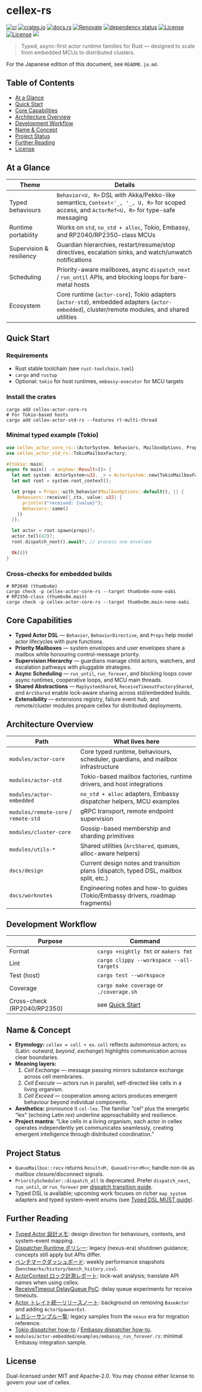 # cellex-rs

[![ci](https://github.com/j5ik2o/cellex-rs/actions/workflows/ci.yml/badge.svg?branch=main)](https://github.com/j5ik2o/cellex-rs/actions/workflows/ci.yml)
[![crates.io](https://img.shields.io/crates/v/cellex-actor-core-rs.svg)](https://crates.io/crates/cellex-actor-core-rs)
[![docs.rs](https://docs.rs/cellex-actor-core-rs/badge.svg)](https://docs.rs/cellex-actor-core-rs)
[![Renovate](https://img.shields.io/badge/renovate-enabled-brightgreen.svg)](https://renovatebot.com)
[![dependency status](https://deps.rs/repo/github/j5ik2o/cellex-rs/status.svg)](https://deps.rs/repo/github/j5ik2o/cellex-rs)
[![License](https://img.shields.io/badge/License-MIT-blue.svg)](https://opensource.org/licenses/MIT)
[![License](https://img.shields.io/badge/License-APACHE2.0-blue.svg)](https://opensource.org/licenses/apache-2-0)
[![](https://tokei.rs/b1/github/j5ik2o/cellex-rs)](https://github.com/XAMPPRocky/tokei)

> Typed, async-first actor runtime families for Rust — designed to scale from embedded MCUs to distributed clusters.

For the Japanese edition of this document, see `README.ja.md`.

## Table of Contents
- [At a Glance](#at-a-glance)
- [Quick Start](#quick-start)
- [Core Capabilities](#core-capabilities)
- [Architecture Overview](#architecture-overview)
- [Development Workflow](#development-workflow)
- [Name & Concept](#name--concept)
- [Project Status](#project-status)
- [Further Reading](#further-reading)
- [License](#license)

## At a Glance

| Theme | Details |
| --- | --- |
| Typed behaviours | `Behavior<U, R>` DSL with Akka/Pekko-like semantics, `Context<'_, '_, U, R>` for scoped access, and `ActorRef<U, R>` for type-safe messaging |
| Runtime portability | Works on `std`, `no_std + alloc`, Tokio, Embassy, and RP2040/RP2350-class MCUs |
| Supervision & resiliency | Guardian hierarchies, restart/resume/stop directives, escalation sinks, and watch/unwatch notifications |
| Scheduling | Priority-aware mailboxes, async `dispatch_next` / `run_until` APIs, and blocking loops for bare-metal hosts |
| Ecosystem | Core runtime (`actor-core`), Tokio adapters (`actor-std`), embedded adapters (`actor-embedded`), cluster/remote modules, and shared utilities |

## Quick Start

### Requirements
- Rust stable toolchain (see `rust-toolchain.toml`)
- `cargo` and `rustup`
- Optional: `tokio` for host runtimes, `embassy-executor` for MCU targets

### Install the crates

```shell
cargo add cellex-actor-core-rs
# For Tokio-based hosts
cargo add cellex-actor-std-rs --features rt-multi-thread
```

### Minimal typed example (Tokio)

```rust
use cellex_actor_core_rs::{ActorSystem, Behaviors, MailboxOptions, Props};
use cellex_actor_std_rs::TokioMailboxFactory;

#[tokio::main]
async fn main() -> anyhow::Result<()> {
  let mut system: ActorSystem<u32, _> = ActorSystem::new(TokioMailboxFactory);
  let mut root = system.root_context();

  let props = Props::with_behavior(MailboxOptions::default(), || {
    Behaviors::receive(|_ctx, value: u32| {
      println!("received: {value}");
      Behaviors::same()
    })
  });

  let actor = root.spawn(props)?;
  actor.tell(42)?;
  root.dispatch_next().await?; // process one envelope

  Ok(())
}
```

### Cross-checks for embedded builds

```shell
# RP2040 (thumbv6m)
cargo check -p cellex-actor-core-rs --target thumbv6m-none-eabi
# RP2350-class (thumbv8m.main)
cargo check -p cellex-actor-core-rs --target thumbv8m.main-none-eabi
```

## Core Capabilities

- **Typed Actor DSL** — `Behavior`, `BehaviorDirective`, and `Props` help model actor lifecycles with pure functions.
- **Priority Mailboxes** — system envelopes and user envelopes share a mailbox while honouring control-message priority.
- **Supervision Hierarchy** — guardians manage child actors, watchers, and escalation pathways with pluggable strategies.
- **Async Scheduling** — `run_until`, `run_forever`, and blocking loops cover async runtimes, cooperative loops, and MCU main threads.
- **Shared Abstractions** — `MapSystemShared`, `ReceiveTimeoutFactoryShared`, and `ArcShared` enable lock-aware sharing across std/embedded builds.
- **Extensibility** — extensions registry, failure event hub, and remote/cluster modules prepare cellex for distributed deployments.

## Architecture Overview

| Path | What lives here |
| --- | --- |
| `modules/actor-core` | Core typed runtime, behaviours, scheduler, guardians, and mailbox infrastructure |
| `modules/actor-std` | Tokio-based mailbox factories, runtime drivers, and host integrations |
| `modules/actor-embedded` | `no_std + alloc` adapters, Embassy dispatcher helpers, MCU examples |
| `modules/remote-core` / `remote-std` | gRPC transport, remote endpoint supervision |
| `modules/cluster-core` | Gossip-based membership and sharding primitives |
| `modules/utils-*` | Shared utilities (`ArcShared`, queues, alloc-aware helpers) |
| `docs/design` | Current design notes and transition plans (dispatch, typed DSL, mailbox split, etc.) |
| `docs/worknotes` | Engineering notes and how-to guides (Tokio/Embassy drivers, roadmap fragments) |

## Development Workflow

| Purpose | Command |
| --- | --- |
| Format | `cargo +nightly fmt` or `makers fmt` |
| Lint | `cargo clippy --workspace --all-targets` |
| Test (host) | `cargo test --workspace` |
| Coverage | `cargo make coverage` or `./coverage.sh` |
| Cross-check (RP2040/RP2350) | see [Quick Start](#quick-start) |

## Name & Concept

- **Etymology:** `cellex = cell + ex`. `cell` reflects autonomous actors; `ex` (Latin: *outward*, *beyond*, *exchange*) highlights communication across clear boundaries.
- **Meaning layers:**
  1. *Cell Exchange* — message passing mirrors substance exchange across cell membranes.
  2. *Cell Execute* — actors run in parallel, self-directed like cells in a living organism.
  3. *Cell Exceed* — cooperation among actors produces emergent behaviour beyond individual components.
- **Aesthetics:** pronounce it `cel-lex`. The familiar “cel” plus the energetic “lex” (echoing Latin *rex*) underline approachability and resilience.
- **Project mantra:** “Like cells in a living organism, each actor in cellex operates independently yet communicates seamlessly, creating emergent intelligence through distributed coordination.”

## Project Status

- `QueueMailbox::recv` returns `Result<M, QueueError<M>>`; handle non-`Ok` as mailbox closure/disconnect signals.
- `PriorityScheduler::dispatch_all` is deprecated. Prefer `dispatch_next`, `run_until`, or `run_forever` per [dispatch transition guide](docs/design/2025-10-07-dispatch-transition.md).
- Typed DSL is available; upcoming work focuses on richer `map_system` adapters and typed system-event enums (see [Typed DSL MUST guide](docs/worknotes/2025-10-08-typed-dsl-claude-must.md)).

## Further Reading

- [Typed Actor 設計メモ](docs/design/2025-10-07-typed-actor-plan.md): design direction for behaviours, contexts, and system-event mapping.
- [Dispatcher Runtime ポリシー](docs/sources/nexus-actor-rs/docs/dispatcher_runtime_policy.md): legacy (nexus-era) shutdown guidance; concepts still apply but APIs differ.
- [ベンチマークダッシュボード](https://j5ik2o.github.io/cellex-rs/bench_dashboard.html): weekly performance snapshots (`benchmarks/history/bench_history.csv`).
- [ActorContext ロック計測レポート](docs/sources/nexus-actor-rs/docs/benchmarks/tracing_actor_context.md): lock-wait analysis; translate API names when using cellex.
- [ReceiveTimeout DelayQueue PoC](docs/sources/nexus-actor-rs/docs/benchmarks/receive_timeout_delayqueue.md): delay queue experiments for receive timeouts.
- [Actor トレイト統一リリースノート](docs/sources/nexus-actor-rs/docs/releases/2025-09-26-actor-trait-unification.md): background on removing `BaseActor` and adding `ActorSpawnerExt`.
- [レガシーサンプル一覧](docs/sources/nexus-actor-rs/docs/legacy_examples.md): legacy samples from the `nexus` era for migration reference.
- [Tokio dispatcher how-to](docs/worknotes/2025-10-07-tokio-dispatcher.md) / [Embassy dispatcher how-to](docs/worknotes/2025-10-07-embassy-dispatcher.md).
- `modules/actor-embedded/examples/embassy_run_forever.rs`: minimal Embassy integration sample.

## License

Dual-licensed under MIT and Apache-2.0. You may choose either license to govern your use of cellex.
